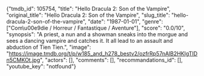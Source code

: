 {"tmdb_id": 105754, "title": "Hello Dracula 2: Son of the Vampire", "original_title": "Hello Dracula 2: Son of the Vampire", "slug_title": "hello-dracula-2-son-of-the-vampire", "date": "1987-01-01", "genre": ["Com\u00e9die / Horreur / Fantastique / Aventure"], "score": "0.0/10", "synopsis": "A priest, a nun and a showman sneaks into the morgue and sees a dancing vampire and catches it. It all lead to an assault and abduction of Tien Tien.", "image": "https://image.tmdb.org/t/p/w185_and_h278_bestv2/ozfrRp57nAlB2HKlgTIDn5CMKOt.jpg", "actors": [], "comments": [], "recommandations_id": [], "youtube_key": "notfound"}